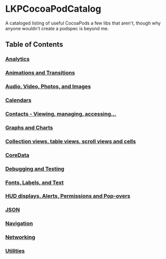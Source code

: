 LKPCocoaPodCatalog
==================

A cataloged listing of useful CocoaPods a few libs that aren't, though why anyone wouldn't create a podspec is beyond me.

## Table of Contents

### [Analytics](Analytics.md)

### [Animations and Transitions](AnimationsAndTransitions.md)

### [Audio, Video, Photos, and Images](Images.md)

### [Calendars](Calendar.md)

### [Contacts - Viewing, managing, accessing...](Contacts.md)

### [Graphs and Charts](GraphsCharts.md)

### [Collection views, table views, scroll views and cells](CollectionsTablesAndCells.md)

### [CoreData](CoreData.md)

### [Debugging and Testing](DebuggingAndTesting.md)

### [Fonts, Labels, and Text](Fonts.md)

### [HUD displays, Alerts, Permissions and Pop-overs](HUDAlertsAndPopovers.md)

### [JSON](JSON.md)

### [Navigation](Navigation.md)

### [Networking](Networking.md)

### [Utilities](Utilities.md)

